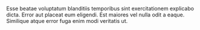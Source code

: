 Esse beatae voluptatum blanditiis temporibus sint exercitationem explicabo dicta. Error aut placeat eum eligendi. Est maiores vel nulla odit a eaque. Similique atque error fuga enim modi veritatis ut.